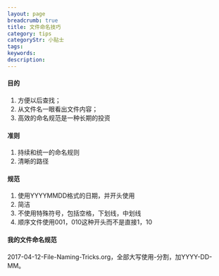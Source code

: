 ```yaml
---
layout: page
breadcrumb: true
title: 文件命名技巧
category: tips
categoryStr: 小贴士
tags: 
keywords:  
description: 
---
```



#### 目的
  1. 方便以后查找；  
  2. 从文件名一眼看出文件内容；  
  3. 高效的命名规范是一种长期的投资  

#### 准则
   1. 持续和统一的命名规则  
   2. 清晰的路径  

#### 规范  
   1. 使用YYYYMMDD格式的日期，并开头使用  
   2. 简洁  
   3. 不使用特殊符号，包括空格，下划线，中划线  
   4. 顺序文件使用001，010这种开头而不是直接1，10  

#### 我的文件命名规范  
   2017-04-12-File-Naming-Tricks.org，全部大写使用-分割，加YYYY-DD-MM。  
